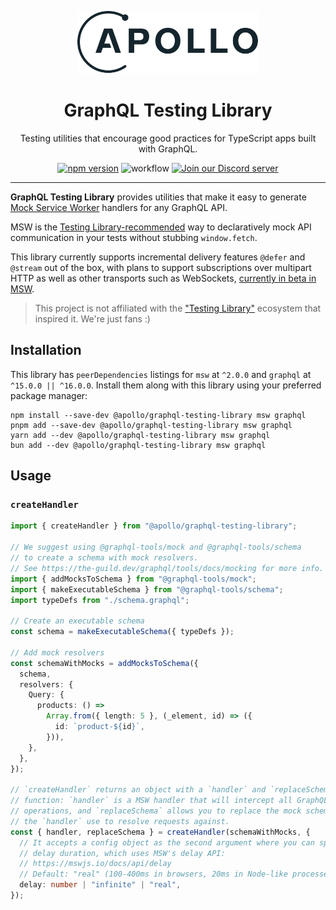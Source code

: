 <div align="center">
  <p>
	  <a href="https://www.apollographql.com/"><img src="https://raw.githubusercontent.com/apollographql/apollo-client-devtools/main/assets/apollo-wordmark.svg" height="100" alt="Apollo GraphQL Logo"></a>
  </p>
  <h1>GraphQL Testing Library</h1>

  <p>Testing utilities that encourage good practices for TypeScript apps built with GraphQL.</p>

[![npm version](https://badge.fury.io/js/%40apollo%2Fgraphql-testing-library.svg)](https://badge.fury.io/js/%40apollo%2Fgraphql-testing-library) ![workflow](https://github.com/apollographql/graphql-testing-library/actions/workflows/test.yml/badge.svg) [![Join our Discord server](https://img.shields.io/discord/1022972389463687228.svg?color=7389D8&labelColor=6A7EC2&logo=discord&logoColor=ffffff&style=flat-square)](https://discord.gg/graphos)

</div>
<hr />

**GraphQL Testing Library** provides utilities that make it easy to generate [Mock Service Worker](https://mswjs.io/) handlers for any GraphQL API.

MSW is the [Testing Library-recommended](https://testing-library.com/docs/react-testing-library/example-intro/#full-example) way to declaratively mock API communication in your tests without stubbing `window.fetch`.

This library currently supports incremental delivery features `@defer` and `@stream` out of the box, with plans to support subscriptions over multipart HTTP as well as other transports such as WebSockets, [currently in beta in MSW](https://github.com/mswjs/msw/discussions/2010).

> This project is not affiliated with the ["Testing Library"](https://github.com/testing-library) ecosystem that inspired it. We're just fans :)

## Installation

This library has `peerDependencies` listings for `msw` at `^2.0.0` and `graphql` at `^15.0.0 || ^16.0.0`. Install them along with this library using your preferred package manager:

```
npm install --save-dev @apollo/graphql-testing-library msw graphql
pnpm add --save-dev @apollo/graphql-testing-library msw graphql
yarn add --dev @apollo/graphql-testing-library msw graphql
bun add --dev @apollo/graphql-testing-library msw graphql
```

## Usage

### `createHandler`

```typescript
import { createHandler } from "@apollo/graphql-testing-library";

// We suggest using @graphql-tools/mock and @graphql-tools/schema
// to create a schema with mock resolvers.
// See https://the-guild.dev/graphql/tools/docs/mocking for more info.
import { addMocksToSchema } from "@graphql-tools/mock";
import { makeExecutableSchema } from "@graphql-tools/schema";
import typeDefs from "./schema.graphql";

// Create an executable schema
const schema = makeExecutableSchema({ typeDefs });

// Add mock resolvers
const schemaWithMocks = addMocksToSchema({
  schema,
  resolvers: {
    Query: {
      products: () =>
        Array.from({ length: 5 }, (_element, id) => ({
          id: `product-${id}`,
        })),
    },
  },
});

// `createHandler` returns an object with a `handler` and `replaceSchema`
// function: `handler` is a MSW handler that will intercept all GraphQL
// operations, and `replaceSchema` allows you to replace the mock schema
// the `handler` use to resolve requests against.
const { handler, replaceSchema } = createHandler(schemaWithMocks, {
  // It accepts a config object as the second argument where you can specify a
  // delay duration, which uses MSW's delay API:
  // https://mswjs.io/docs/api/delay
  // Default: "real" (100-400ms in browsers, 20ms in Node-like processes)
  delay: number | "infinite" | "real",
});
```

